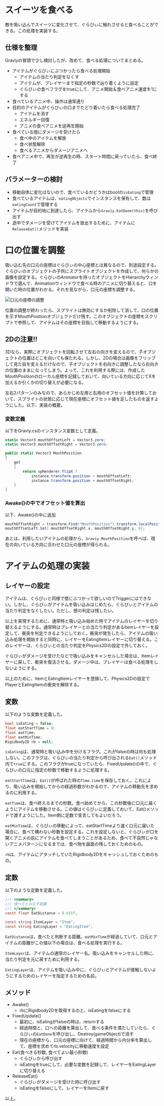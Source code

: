 # スイーツを食べる
敵を吸い込んでスイーツに変化させて、ぐらびぃに触れさせると食べることができる。この処理を実装する。

## 仕様を整理
Graviyの冒頭で少し検討したが、改めて、食べる処理についてまとめる。

- アイテムがぐらびぃにぶつかったら食べる処理開始
  - アイテムの当たり判定をなくす
  - アイテムが、プレイヤーまで指定の秒数で辿り着くように設定
  - ぐらびぃの食べフラグをtrueにして、アニメ開始＆食べアニメ速度を1にする
- 食べているアニメ中、操作は通常通り
- 目的のアイテムがぐらびぃの口までたどり着いたら食べる処理完了
  - アイテムを消す
  - エネルギー回復
  - アニメの食べアニメを逆再生開始
- 食べている間にダメージを受けたら
  - 食べ中のアイテムを解放
  - 食べ状態解除
  - 食べるアニメからダメージアニメへ
- 食べアニメ中で、再生が逆再生の時、スタート時間に戻っていたら、食べ終了

## パラメーターの検討
- 移動自体に変化はないので、食べているかどうかはboolの`isEating`で管理
- 食べているアイテムは、`eatingObjects`でインスタンスを保有して、数は`eatingCount`で管理する
- アイテムが目的地に到達したら、アイテムから`Graviy.EatDone(this)`を呼び出す
- 途中でダメージを受けてアイテムを放出するために、アイテムに`ReleaseEat()`メソッドを実装

# 口の位置を調整
吸い込む先の口元の座標はぐらびぃの中心座標とは異なるので、別途設定する。ぐらびぃのオブジェクトの子供にスプライトオブジェクトを作成して、何らかの画像を設定する。ぐらびぃのAnimatorを持ったオブジェクトをHierarchyウィンドウで選んで、Animationウィンドウで食べる時のアニメに切り替えると、口を開いた時の位置がわかる。それを見ながら、口元の座標を調整する。

![口元の座標の調整](Images/EatItem.png)

位置の調整が終わったら、スプライトは無効にするか削除して消して、口の位置を示すMouthPositionオブジェクトだけ残す。このオブジェクトの座標をスクリプトで参照して、アイテムはその座標を目指して移動するようにする。

## 2Dの注意!!
3Dなら、実際にオブジェクトを回転させて左右の向きを変えるので、子オブジェクトの位置はどこを向いても保たれる。しかし、2Dの場合は画像をフリップして見た目を変えるだけなので、子オブジェクトを右向きに調整したなら右向きの位置のままになってしまう。よって、これを利用する際には、作成したMouthPositionのローカル座標を記録しておいて、向いている方向に応じてXを加えるか引くかの切り替えが必要になる。

左右2パターンのみなので、あらかじめ左用と右用のオフセット値を計算しておいて、スプライトの状態に応じて現在座標にオフセット値を足したものを返すようにした。以下、実装の概要。

### 変数定義
以下をGraviy.csのインスタンス変数として定義。

```cs
static Vector3 mouthOffsetLeft = Vector3.zero;
static Vector3 mouthOffsetRight = Vector3.zero;

public static Vector3 MouthPosition
{
    get
    {
        return spRenderer.flipX ?
            instance.transform.position + mouthOffsetLeft:
            instance.transform.position + mouthOffsetRight;
    }
}
```

### Awake()の中でオフセット値を算出
以下、Awake()の中に追加

```cs
mouthOffsetRight = transform.Find("MouthPosition").transform.localPosition;
mouthOffsetLeft.Set(-mouthOffsetRight.x, mouthOffsetRight.y, 0);
```

あとは、利用したいアイテムの処理から、`Graviy.MouthPosition`を呼べば、現在の向いている方向に合わせた口元の座標が得られる。


# アイテムの処理の実装
## レイヤーの設定
アイテムは、ぐらびぃと同様で壁にぶつかって欲しいのでTriggerにはできない。しかし、ぐらびぃがアイテムを吸い込みはじめたら、ぐらびぃとアイテムの当たり判定をなくしたい。ただし、壁の判定は残したい。

以上を実現するために、通常時と吸い込み始めた時でアイテムのレイヤーを切り替えるようにする。通常時はプレイヤーとの当たり判定があるItemレイヤーを設定して、衝突を判定できるようにしておく。衝突が発生したら、アイテムの吸い込み処理を開始すると同時に、レイヤーをEatingItemレイヤーに切り替える。このレイヤーは、ぐらびぃとの当たり判定をPhysics2Dの設定で外しておく。

ぐらびぃがダメージを受けたなどで吸い込みをキャンセルした場合は、Itemレイヤーに戻して、衝突を復活させる。ダメージ中は、プレイヤーは食べる処理をしないようにする。

以上のために、ItemとEatingItemレイヤーを登録して、Physics2Dの設定でPlayerとEatingItemの衝突を解除する。


## 変数
以下のような変数を定義した。

```cs
bool isEating = false;
float eatStartTime = 0;
float eatTime;
float eatMinTime;
Rigidbody2D rb = null;
```

`isEating`は、通常時と吸い込み中を分けるフラグ。これがfalseの時は何も処理しない。このフラグは、ぐらびぃの当たり判定から呼び出される`Eat()`メソッド内で`true`にする。このフラグがtrueになっていたら、FixedUpdate()の中で、ぐらびぃの口元に指定の秒数で移動するように処理する。

`eatStartTime`は、`Eat()`が呼ばれた時の`Time.time`を保存しておく。これにより、吸い込みを開始してからの経過秒数がわかるので、アイテムの移動先を求めるのに利用する。

`eatTime`は、食べ終えるまでの秒数。食べ始めてから、この秒数後に口元に届くようにアイテムを移動させる。この値はぐらびぃに定義しておいて、Eat()メソッドで渡すようにした。Item側に定数で宣言してもよいだろう。

`eatMinTime`は、ぐらびぃの移動によって、eatStartTimeより速く口元に届いた場合に、食べて構わない秒数を設定する。これを設定しないと、ぐらびぃが口を開くアニメの前にアイテムを食べてしまうことがあるため、食べて不自然じゃないアニメパターンになるまでは、食べ物を画面の残しておくためのもの。

`rb`は、アイテムにアタッチしていたRigidbody2Dをキャッシュしておくためのもの。

## 定数
以下のような定数を定義した。

```cs
/// <summary>
/// 食べたとみなす距離
/// </summary>
const float EatDistance = 0.015f;

const string ItemLayer = "Item";
const string EatingLayer = "EatingItem";
```

`EatDistance`は、食べたと判断する距離。`eatMinTime`が経過していて、口元とアイテムの距離がこの値以下の場合は、食べる処理を実行する。

`ItemLayer`は、アイテムの通常のレイヤー名。吸い込みをキャンセルした時に、当たり判定を元に戻すために利用する。

`EatingLayer`は、アイテムを吸い込み中に、ぐらびぃとアイテムが接触しないようにするためのレイヤーを指定するための名前。

## メソッド
- Awake()
  - rbにRigidbody2Dを取得するのと、isEatingをfalseにする
- FixedUpdate()
  - 最初に、isEatingがfalseの時は、returnする
  - 経過時間と、口への距離を算出して、食べる条件を満たしていたら、ぐらびぃの`EatDone`を呼び出し、Destroy(gameObject)で消す
  - 現在の座標から、口元の座標に向けて、経過時間から内分率を算出して、座標を求めてrb.velocityに移動速度を設定
- Eat(食べきる秒数, 食べてよい最小秒数)
  - ぐらびぃから呼び出す
  - isEatingをtrueにして、必要な変数を記録して、レイヤーをEatingLayerに切り替える
- ReleaseEat()
  - ぐらびぃがダメージを受けた時に呼び出す
  - isEatingをfalseにして、レイヤーをItemに戻す

以上。
